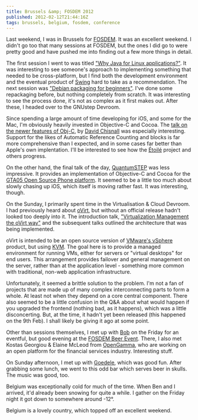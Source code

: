 ```yaml
---
title: Brussels &amp; FOSDEM 2012
published: 2012-02-12T21:44:16Z
tags: brussels, belgium, fosdem, conference
---
```


Last weekend, I was in Brussels for [FOSDEM](http://fosdem.org/2012/). It was an excellent weekend. I didn't go too that many sessions at FOSDEM, but the ones I did go to were pretty good and have pushed me into finding out a few more things in detail.

The first session I went to was titled ["Why Java for Linux applications?"](http://fosdem.org/2012/schedule/event/javalinuxapps). It was interesting to see someone's approach to implementing something that needed to be cross-platform, but I find both the development environment and the eventual product of [Swing](http://en.wikipedia.org/wiki/Swing_(Java)) hard to take as a recommendation. The next session was ["Debian packaging for beginners"](http://fosdem.org/2012/schedule/event/debian_packaging). I've done some repackaging before, but nothing completely from scratch. It was interesting to see the process done, it's not as complex as it first makes out. After these, I headed over to the GNUstep Devroom. 

Since spending a large amount of time developing for iOS, and some for the Mac, I'm obviously heavily invested in Objective-C and Cocoa. The [talk on the newer features of Obj-C](http://fosdem.org/2012/schedule/event/new_objc_features), by [David Chisnall](http://www.cs.swan.ac.uk/~csdavec/) was especially interesting. Support for the likes of Automatic Reference Counting and blocks is far more comprehensive than I expected, and in some cases far better than Apple's own implentation. I'll be interested to see how the [Étoilé](http://etoileos.com/) project and others progress.

On the other hand, the final talk of the day, [QuantumSTEP](http://fosdem.org/2012/schedule/event/quantumstep_future) was less impressive. It provides an implementation of Objective-C and Cocoa for the [GTA05 Open Source Phone platform](http://www.quantum-step.com/). It seemed to be a little too much about slowly chasing up iOS, which itself is moving rather fast. It was interesting, though. 

On the Sunday, I primarily spent time in the Virtualisation & Cloud Devroom. I had previously heard about [oVirt](http://www.ovirt.org/), but without an official release hadn't looked too deeply into it. The introduction talk, ["Virtualization Management the oVirt way"](http://fosdem.org/2012/schedule/event/ovirt_intro) and the subsequent talks outlined the architecture that was being implemented.

oVirt is intended to be an open source version of [VMware's vSphere](http://www.vmware.com/products/vsphere/mid-size-and-enterprise-business/overview.html) product, but using [KVM](http://en.wikipedia.org/wiki/Kernel-based_Virtual_Machine). The goal here is to provide a managed environment for running VMs, either for servers or "virtual desktops" for end users. This arrangement provides failover and general management on the server, rather than at the application level - something more common with traditional, non-web application infrastructure. 

Unfortunately, it seemed a brittle solution to the problem. I'm not a fan of projects that are made up of many complex interconnecting parts to form a whole. At least not when they depend on a core central component. There also seemed to be a little confusion in the Q&A about what would happen if you upgraded the frontend (nothing bad, as it happens), which was a little disconcerting. But, at the time, it hadn't yet been released (this happened on the 9th Feb). I shall likely be giving it ago at some point. 

Other than sessions themselves, I met up with [Bob](https://twitter.com/bob_moss) on the Friday for an eventful, but good evening at the [FOSDEM Beer Event](http://fosdem.org/2012/beerevent). There, I also met Kostas Georgiou & Elaine McLeod from [OpenGamma](http://opengamma.com/), who are working on an open platform for the financial services industry. Interesting stuff.

On Sunday afternoon, I met up with [Goedele](http://www.flickr.com/photos/tesfruitsmonjus/), which was good fun. After grabbing some lunch, we went to this odd bar which serves beer in skulls. The music was good, too. 

Belgium was exceptionally cold for much of the time. When Ben and I arrived, it'd already been snowing for quite a while. I gather on the Friday night it got down to somewhere around -12°.

Belgium is a lovely country, which topped off an excellent weekend.

